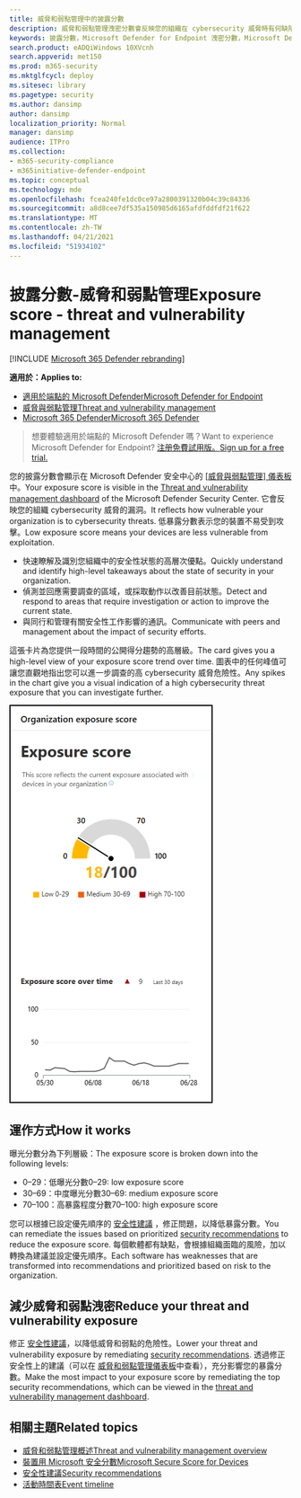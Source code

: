 ```yaml
---
title: 威脅和弱點管理中的披露分數
description: 威脅和弱點管理洩密分數會反映您的組織在 cybersecurity 威脅時有何缺陷。
keywords: 披露分數，Microsoft Defender for Endpoint 洩密分數，Microsoft Defender for Endpoint tvm 洩密分數，組織暴露分數，tvm 組織公開分數，威脅和弱點管理，Microsoft Defender for Endpoint
search.product: eADQiWindows 10XVcnh
search.appverid: met150
ms.prod: m365-security
ms.mktglfcycl: deploy
ms.sitesec: library
ms.pagetype: security
ms.author: dansimp
author: dansimp
localization_priority: Normal
manager: dansimp
audience: ITPro
ms.collection:
- m365-security-compliance
- m365initiative-defender-endpoint
ms.topic: conceptual
ms.technology: mde
ms.openlocfilehash: fcea240fe1dc0ce97a2800391320b04c39c84336
ms.sourcegitcommit: a8d8cee7df535a150985d6165afdfddfdf21f622
ms.translationtype: MT
ms.contentlocale: zh-TW
ms.lasthandoff: 04/21/2021
ms.locfileid: "51934102"
---
```

# <a name="exposure-score---threat-and-vulnerability-management"></a><span data-ttu-id="d0026-104">披露分數-威脅和弱點管理</span><span class="sxs-lookup"><span data-stu-id="d0026-104">Exposure score - threat and vulnerability management</span></span>

[!INCLUDE [Microsoft 365 Defender rebranding](../../includes/microsoft-defender.md)]

<span data-ttu-id="d0026-105">**適用於：**</span><span class="sxs-lookup"><span data-stu-id="d0026-105">**Applies to:**</span></span>

- [<span data-ttu-id="d0026-106">適用於端點的 Microsoft Defender</span><span class="sxs-lookup"><span data-stu-id="d0026-106">Microsoft Defender for Endpoint</span></span>](https://go.microsoft.com/fwlink/?linkid=2154037)
- [<span data-ttu-id="d0026-107">威脅與弱點管理</span><span class="sxs-lookup"><span data-stu-id="d0026-107">Threat and vulnerability management</span></span>](next-gen-threat-and-vuln-mgt.md)
- [<span data-ttu-id="d0026-108">Microsoft 365 Defender</span><span class="sxs-lookup"><span data-stu-id="d0026-108">Microsoft 365 Defender</span></span>](https://go.microsoft.com/fwlink/?linkid=2118804)

><span data-ttu-id="d0026-109">想要體驗適用於端點的 Microsoft Defender 嗎？</span><span class="sxs-lookup"><span data-stu-id="d0026-109">Want to experience Microsoft Defender for Endpoint?</span></span> [<span data-ttu-id="d0026-110">注册免費試用版。</span><span class="sxs-lookup"><span data-stu-id="d0026-110">Sign up for a free trial.</span></span>](https://www.microsoft.com/microsoft-365/windows/microsoft-defender-atp?ocid=docs-wdatp-portaloverview-abovefoldlink)

<span data-ttu-id="d0026-111">您的披露分數會顯示在 Microsoft Defender 安全中心的 [ [威脅與弱點管理] 儀表板](tvm-dashboard-insights.md) 中。</span><span class="sxs-lookup"><span data-stu-id="d0026-111">Your exposure score is visible in the [Threat and vulnerability management dashboard](tvm-dashboard-insights.md) of the Microsoft Defender Security Center.</span></span> <span data-ttu-id="d0026-112">它會反映您的組織 cybersecurity 威脅的漏洞。</span><span class="sxs-lookup"><span data-stu-id="d0026-112">It reflects how vulnerable your organization is to cybersecurity threats.</span></span> <span data-ttu-id="d0026-113">低暴露分數表示您的裝置不易受到攻擊。</span><span class="sxs-lookup"><span data-stu-id="d0026-113">Low exposure score means your devices are less vulnerable from exploitation.</span></span>

- <span data-ttu-id="d0026-114">快速瞭解及識別您組織中的安全性狀態的高層次優點。</span><span class="sxs-lookup"><span data-stu-id="d0026-114">Quickly understand and identify high-level takeaways about the state of security in your organization.</span></span>
- <span data-ttu-id="d0026-115">偵測並回應需要調查的區域，或採取動作以改善目前狀態。</span><span class="sxs-lookup"><span data-stu-id="d0026-115">Detect and respond to areas that require investigation or action to improve the current state.</span></span>
- <span data-ttu-id="d0026-116">與同行和管理有關安全性工作影響的通訊。</span><span class="sxs-lookup"><span data-stu-id="d0026-116">Communicate with peers and management about the impact of security efforts.</span></span>

<span data-ttu-id="d0026-117">這張卡片為您提供一段時間的公開得分趨勢的高層級。</span><span class="sxs-lookup"><span data-stu-id="d0026-117">The card gives you a high-level view of your exposure score trend over time.</span></span> <span data-ttu-id="d0026-118">圖表中的任何峰值可讓您直觀地指出您可以進一步調查的高 cybersecurity 威脅危險性。</span><span class="sxs-lookup"><span data-stu-id="d0026-118">Any spikes in the chart give you a visual indication of a high cybersecurity threat exposure that you can investigate further.</span></span>

![披露分數卡片](images/tvm_exp_score.png)

## <a name="how-it-works"></a><span data-ttu-id="d0026-120">運作方式</span><span class="sxs-lookup"><span data-stu-id="d0026-120">How it works</span></span>

<span data-ttu-id="d0026-121">曝光分數分為下列層級：</span><span class="sxs-lookup"><span data-stu-id="d0026-121">The exposure score is broken down into the following levels:</span></span>

- <span data-ttu-id="d0026-122">0–29：低曝光分數</span><span class="sxs-lookup"><span data-stu-id="d0026-122">0–29: low exposure score</span></span>
- <span data-ttu-id="d0026-123">30–69：中度曝光分數</span><span class="sxs-lookup"><span data-stu-id="d0026-123">30–69: medium exposure score</span></span>
- <span data-ttu-id="d0026-124">70–100：高暴露程度分數</span><span class="sxs-lookup"><span data-stu-id="d0026-124">70–100: high exposure score</span></span>

<span data-ttu-id="d0026-125">您可以根據已設定優先順序的 [安全性建議](tvm-security-recommendation.md) ，修正問題，以降低暴露分數。</span><span class="sxs-lookup"><span data-stu-id="d0026-125">You can remediate the issues based on prioritized [security recommendations](tvm-security-recommendation.md) to reduce the exposure score.</span></span> <span data-ttu-id="d0026-126">每個軟體都有缺點，會根據組織面臨的風險，加以轉換為建議並設定優先順序。</span><span class="sxs-lookup"><span data-stu-id="d0026-126">Each software has weaknesses that are transformed into recommendations and prioritized based on risk to the organization.</span></span>

## <a name="reduce-your-threat-and-vulnerability-exposure"></a><span data-ttu-id="d0026-127">減少威脅和弱點洩密</span><span class="sxs-lookup"><span data-stu-id="d0026-127">Reduce your threat and vulnerability exposure</span></span>

<span data-ttu-id="d0026-128">修正 [安全性建議](tvm-security-recommendation.md)，以降低威脅和弱點的危險性。</span><span class="sxs-lookup"><span data-stu-id="d0026-128">Lower your threat and vulnerability exposure by remediating [security recommendations](tvm-security-recommendation.md).</span></span> <span data-ttu-id="d0026-129">透過修正安全性上的建議（可以在 [威脅和弱點管理儀表板](tvm-dashboard-insights.md)中查看），充分影響您的暴露分數。</span><span class="sxs-lookup"><span data-stu-id="d0026-129">Make the most impact to your exposure score by remediating the top security recommendations, which can be viewed in the [threat and vulnerability management dashboard](tvm-dashboard-insights.md).</span></span>

## <a name="related-topics"></a><span data-ttu-id="d0026-130">相關主題</span><span class="sxs-lookup"><span data-stu-id="d0026-130">Related topics</span></span>

- [<span data-ttu-id="d0026-131">威脅和弱點管理概述</span><span class="sxs-lookup"><span data-stu-id="d0026-131">Threat and vulnerability management overview</span></span>](next-gen-threat-and-vuln-mgt.md)
- [<span data-ttu-id="d0026-132">裝置用 Microsoft 安全分數</span><span class="sxs-lookup"><span data-stu-id="d0026-132">Microsoft Secure Score for Devices</span></span>](tvm-microsoft-secure-score-devices.md)
- [<span data-ttu-id="d0026-133">安全性建議</span><span class="sxs-lookup"><span data-stu-id="d0026-133">Security recommendations</span></span>](tvm-security-recommendation.md)
- [<span data-ttu-id="d0026-134">活動時間表</span><span class="sxs-lookup"><span data-stu-id="d0026-134">Event timeline</span></span>](threat-and-vuln-mgt-event-timeline.md)
